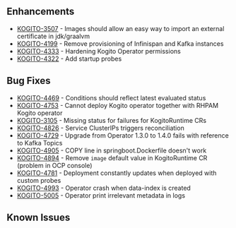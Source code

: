 <!-- Keep them in alphabetical order -->
## Enhancements
- [KOGITO-3507](https://issues.redhat.com/browse/KOGITO-3507) - Images should allow an easy way to import an external certificate in jdk/graalvm
- [KOGITO-4199](https://issues.redhat.com/browse/KOGITO-4199) - Remove provisioning of Infinispan and Kafka instances
- [KOGITO-4333](https://issues.redhat.com/browse/KOGITO-4333) - Hardening Kogito Operator permissions
- [KOGITO-4322](https://issues.redhat.com/browse/KOGITO-4322) - Add startup probes

## Bug Fixes
- [KOGITO-4469](https://issues.redhat.com/browse/KOGITO-4469) - Conditions should reflect latest evaluated status
- [KOGITO-4753](https://issues.redhat.com/browse/KOGITO-4753) - Cannot deploy Kogito operator together with RHPAM Kogito operator
- [KOGITO-3105](https://issues.redhat.com/browse/KOGITO-3105) - Missing status for failures for KogitoRuntime CRs
- [KOGITO-4826](https://issues.redhat.com/browse/KOGITO-4826) - Service ClusterIPs triggers reconciliation
- [KOGITO-4729](https://issues.redhat.com/browse/KOGITO-4729) - Upgrade from Operator 1.3.0 to 1.4.0 fails with reference to Kafka Topics
- [KOGITO-4905](https://issues.redhat.com/browse/KOGITO-4905) - COPY line in springboot.Dockerfile doesn't work
- [KOGITO-4894](https://issues.redhat.com/browse/KOGITO-4894) - Remove `image` default value in KogitoRuntime CR (problem in OCP console)
- [KOGITO-4781](https://issues.redhat.com/browse/KOGITO-4781) - Deployment constantly updates when deployed with custom probes
- [KOGITO-4993](https://issues.redhat.com/browse/KOGITO-4993) - Operator crash when data-index is created
- [KOGITO-5005](https://issues.redhat.com/browse/KOGITO-5005) - Operator print irrelevant metadata in logs
## Known Issues
